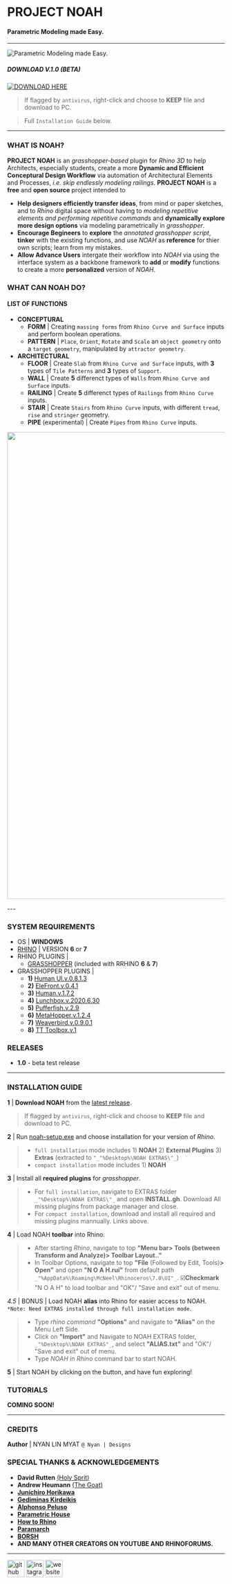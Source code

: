 # PROJECT NOAH
#### Parametric Modeling made Easy.

---

![Parametric Modeling made Easy.](https://github.com/NyanDesigns/NOAH/blob/main/v.1.0/SourceFiles/IMAGES/BannerEdit.jpg)

##### DOWNLOAD V.1.0 (BETA)
[![DOWNLOAD HERE](https://github.com/NyanDesigns/NOAH/blob/main/v.1.0/SourceFiles/IMAGES/DownloadHere.png)](https://github.com/NyanDesigns/NOAH/raw/main/v.1.0/noah-setup.exe)
>  If flagged by `antivirus`, right-click and choose to __KEEP__ file and download to PC.

>  Full `Installation Guide` below.

---

### WHAT IS NOAH?

__PROJECT NOAH__ is an _grasshopper-based_ plugin for _Rhino 3D_ to help Architects, especially students, create a more __Dynamic and Efficient Conceptural Design Workflow__ via automation of Architectural Elements and Processes, _i.e. skip endlessly modeling railings_. __PROJECT NOAH__ is a __free__ and __open source__ project intended to 
- __Help designers efficiently transfer ideas__, from mind or paper sketches, and to _Rhino_ digital space without having to _modeling repetitive elements and performing repetitive commands_ and __dynamically explore more design options__ via modeling parametrically in _grasshopper_.
- __Encourage Begineers__ to __explore__ the _annotated grasshopper script_, __tinker__ with the existing functions, and use _NOAH_ as __reference__ for thier own scripts; learn from my mistakes.
- __Allow Advance Users__ intergate their workflow into _NOAH_ via using the interface system as a backbone framework to __add__ or __modify__ functions to create a more __personalized__ version of _NOAH_.

### WHAT CAN NOAH DO?
#### LIST OF FUNCTIONS
- __CONCEPTURAL__
  - __FORM__ | Creating `massing forms` from `Rhino Curve and Surface` inputs and perform boolean operations.
  - __PATTERN__ | `Place`, `Orient`, `Rotate` and `Scale` an `object geometry` onto a `target geometry`, manipulated by `attractor geometry`. 
- __ARCHITECTURAL__
  - __FLOOR__  |  Create `Slab` from `Rhino Curve and Surface` inputs, with __3__ types of `Tile Patterns` and __3__ types of `Support`.
  - __WALL__  |  Create __5__ differenct types of `Walls` from `Rhino Curve and Surface` inputs.
  - __RAILING__  |  Create __5__ differenct types of `Railings` from `Rhino Curve` inputs.
  - __STAIR__  |  Create `Stairs` from `Rhino Curve` inputs, with different `tread`, `rise` and `stringer` geometry.
  - __PIPE__ (experimental)  |  Create `Pipes` from `Rhino Curve` inputs.
 
<p align="center">
  <img width="808" height="1080" src="https://github.com/NyanDesigns/NOAH/raw/main/v.1.0/SourceFiles/IMAGES/Demo.gif">
</p>
---

### SYSTEM REQUIREMENTS

- OS | __WINDOWS__
- [RHINO](https://www.rhino3d.com/download/) | VERSION __6__ or __7__
- RHINO PLUGINS | 
  - [GRASSHOPPER](https://www.grasshopper3d.com/page/download-1) (included with RRHINO __6__ & __7__)
- GRASSHOPPER PLUGINS | 
  - __1)__ [Human UI.v.0.8.1.3](https://www.food4rhino.com/app/human-ui) 
  - __2)__ [EleFront.v.0.4.1](https://www.food4rhino.com/app/elefront) 
  - __3)__ [Human.v.1.7.2](https://www.food4rhino.com/app/human) 
  - __4)__ [Lunchbox.v.2020.6.30](https://www.food4rhino.com/app/lunchbox) 
  - __5)__ [Pufferfish.v.2.9](https://www.food4rhino.com/app/pufferfish) 
  - __6)__ [MetaHopper.v.1.2.4](https://www.food4rhino.com/app/metahopper) 
  - __7)__ [Weaverbird.v.0.9.0.1](https://www.giuliopiacentino.com/weaverbird/) 
  - __8)__ [TT Toolbox.v.1](https://www.food4rhino.com/app/tt-toolbox)

### RELEASES

- __1.0__ - beta test release

---

### INSTALLATION GUIDE

__1__ | __Download NOAH__ from the [latest release](https://github.com/NyanDesigns/NOAH/raw/main/v.1.0/noah-setup.exe).
>  If flagged by `antivirus`, right-click and choose to __KEEP__ file and download to PC.

__2__ | Run [noah-setup.exe](https://github.com/NyanDesigns/NOAH/blob/main/v.1.0/noah-setup.exe) and choose installation for your version of _Rhino_.
> - `full installation` mode includes 1) __NOAH__ 2) __External Plugins__ 3) __Extras__ (extracted to `"_"%Desktop%\NOAH EXTRAS\"_`)
> - `compact installation` mode includes 1) __NOAH__

__3__ | Install all __required plugins__ for _grasshopper_.
> - For `full installation`, navigate to EXTRAS folder `_"%Desktop%\NOAH EXTRAS\"_` and open __INSTALL.gh__. Download All missing plugins from package manager and close.
> - For `compact installation`, download and install all required and missing plugins mannually. Links above.

__4__ | Load NOAH __toolbar__ into Rhino.
> - After starting _Rhino_, navigate to top __"Menu bar> Tools (between Transform and Analyze)> Toolbar Layout.."__ 
> - In Toolbar Options, navigate to top __"File__ (Followed by Edit, Tools)__> Open"__ and open __"N O A H.rui"__ from default path `_"%AppData%\Roaming\McNeel\Rhinoceros\7.0\UI"_`. :ballot_box_with_check:__Checkmark__ "N O A H" to load toolbar and "OK"/ "Save and exit" out of menu.

_4.5_ | BONUS | Load NOAH __alias__ into Rhino for easier access to NOAH. `*Note: Need EXTRAS installed through full installation mode`.
> - Type _rhino command_ __"Options"__ and navigate to __"Alias"__ on the Menu Left Side.
> - Click on __"Import"__ and Navigate to NOAH EXTRAS folder, `_"%Desktop%\NOAH EXTRAS"_`, and select __"ALIAS.txt"__ and "OK"/ "Save and exit" out of menu.
> - Type _NOAH_ in _Rhino_ command bar to start NOAH.

__5__ | Start NOAH by clicking on the button, and have fun exploring!

### TUTORIALS

__COMING SOON!__

---

### CREDITS

__Author__ | NYAN LIN MYAT `@ Nyan | Designs`

### SPECIAL THANKS & ACKNOWLEDGEMENTS
- __David Rutten__ [(Holy Sprit)](https://www.youtube.com/user/DavidMTRutten)
- __Andrew Heumann__ [(The Goat)](https://www.youtube.com/channel/UCxBNmThLKmkzCcJLtgJBqYg)
- [__Junichiro Horikawa__](https://www.youtube.com/channel/UC5NStd0QmACnWs9DzqJ3vHg)
- [__Gediminas Kirdeikis__](https://www.youtube.com/user/Gediminas3)
- [__Alphonso Peluso__](https://www.youtube.com/user/vertexdigitaldesign)
- [__Parametric House__](https://www.youtube.com/c/ParametricHouse/videos)
- [__How to Rhino__](https://www.youtube.com/channel/UCwImuwbI4lKk544-FS7A2Yw)
- [__Paramarch__](https://www.youtube.com/channel/UCk-taU3sDSSyM6qehAJmTRg)
- [__BORSH__](http://borsh.pro/)
- __AND MANY OTHER CREATORS ON YOUTUBE AND RHINOFORUMS.__

---

[<img src='https://cdn.jsdelivr.net/npm/simple-icons@3.0.1/icons/github.svg' alt='github' height='40'>](https://github.com/https://github.com/NyanDesigns)  [<img src='https://cdn.jsdelivr.net/npm/simple-icons@3.0.1/icons/instagram.svg' alt='instagram' height='40'>](https://www.instagram.com/@nyan_designs/)  [<img src='https://cdn.jsdelivr.net/npm/simple-icons@3.0.1/icons/icloud.svg' alt='website' height='40'>](https://projectnoah.webflow.io/)  


